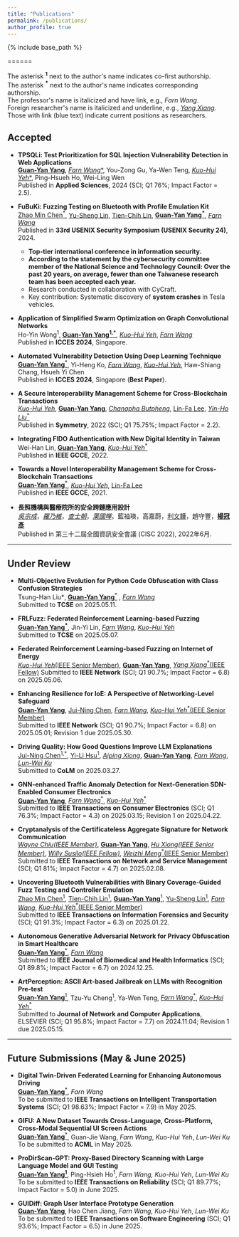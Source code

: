 ```yaml
---
title: "Publications"
permalink: /publications/
author_profile: true
---
```



<!-- Welcome to collaborate on research. -->

<!-- {% if site.author.googlescholar %}
  <div class="wordwrap">You can find most of my articles on <a href="{{site.author.googlescholar}}">my Google Scholar profile</a>.</div>
{% endif %} -->

{% include base_path %}

======

The asterisk **<sup>1</sup>** next to the author's name indicates co-first authorship.  
The asterisk **<sup>*</sup>** next to the author's name indicates corresponding authorship.  
The professor's name is italicized and have link, e.g., *Farn Wang*.  
Foreign researcher's name is italicized and underline, e.g., *<u>Yang Xiang</u>*.  
Those with link (blue text) indicate current positions as researchers.

## Accepted

- **TPSQLi: Test Prioritization for SQL Injection Vulnerability Detection in Web Applications**  
  [**<u>Guan-Yan Yang</u>**](https://orcid.org/0009-0002-2539-9057), [*Farn Wang**](https://cc.ee.ntu.edu.tw/~farn/), You-Zong Gu, Ya-Wen Teng, [*Kuo-Hui Yeh**](https://scholar.google.com/citations?user=nLG4OMAAAAAJ&hl=zh-TW), Ping-Hsueh Ho, Wei-Ling Wen  
  Published in **Applied Sciences**, 2024 (SCI; Q1 76%; Impact Factor = 2.5).

- **FuBuKi: Fuzzing Testing on Bluetooth with Profile Emulation Kit**  
  [Zhao Min Chen<sup>*</sup>](https://cybersec.ithome.com.tw/2025/en/speaker-page/1758), [Yu-Sheng Lin](https://blog.star03.me/about/), [Tien-Chih Lin](https://tw.linkedin.com/in/dange-lin), [**<u>Guan-Yan Yang</u><sup>*</sup>**](https://orcid.org/0009-0002-2539-9057), [*Farn Wang*](https://cc.ee.ntu.edu.tw/~farn/)  
  Published in **33rd USENIX Security Symposium (USENIX Security 24)**, 2024.  
  - **Top-tier international conference in information security.** 
  - **According to the statement by the cybersecurity committee member of the National Science and Technology Council: Over the past 20 years, on average, fewer than one Taiwanese research team has been accepted each year.**
  - Research conducted in collaboration with CyCraft.  
  - Key contribution: Systematic discovery of **system crashes** in Tesla vehicles.

- **Application of Simplified Swarm Optimization on Graph Convolutional Networks**  
  Ho-Yin Wong<sup>1</sup>, [**<u>Guan-Yan Yang</u><sup>1,*</sup>**](https://orcid.org/0009-0002-2539-9057), [*Kuo-Hui Yeh*](https://scholar.google.com/citations?user=nLG4OMAAAAAJ&hl=zh-TW), [*Farn Wang*](https://cc.ee.ntu.edu.tw/~farn/)  
  Published in **ICCES 2024**, Singapore.

- **Automated Vulnerability Detection Using Deep Learning Technique**  
  [**<u>Guan-Yan Yang</u>**<sup>*</sup>](https://orcid.org/0009-0002-2539-9057), Yi-Heng Ko, [*Farn Wang*](https://cc.ee.ntu.edu.tw/~farn/), [*Kuo-Hui Yeh*](https://scholar.google.com/citations?user=nLG4OMAAAAAJ&hl=zh-TW), Haw-Shiang Chang, Hsueh Yi Chen  
  Published in **ICCES 2024**, Singapore (**Best Paper**).

- **A Secure Interoperability Management Scheme for Cross-Blockchain Transactions**  
  [*Kuo-Hui Yeh*](https://scholar.google.com/citations?user=nLG4OMAAAAAJ&hl=zh-TW), [**<u>Guan-Yan Yang</u>**]((https://orcid.org/0009-0002-2539-9057)), [*<u>Chanapha Butpheng</u>*](https://scholar.google.com/citations?user=UmmojZwAAAAJ&hl=zh-TW&oi=ao), [Lin-Fa Lee](https://dblp.org/pid/307/7952.html), [*Yin-Ho Liu*<sup>*</sup>](https://sys.ndhu.edu.tw/RD/TeacherTreasury/tlist.aspx?tcher=11767)  
  Published in **Symmetry**, 2022 (SCI; Q1 75.75%; Impact Factor = 2.2).

- **Integrating FIDO Authentication with New Digital Identity in Taiwan**  
  Wei-Han Lin, [**<u>Guan-Yan Yang</u>**](https://orcid.org/0009-0002-2539-9057), [*Kuo-Hui Yeh*<sup>*</sup>](https://scholar.google.com/citations?user=nLG4OMAAAAAJ&hl=zh-TW)  
  Published in **IEEE GCCE**, 2022.

- **Towards a Novel Interoperability Management Scheme for Cross-Blockchain Transactions**  
  [**<u>Guan-Yan Yang</u>**<sup>*</sup>](https://orcid.org/0009-0002-2539-9057), [*Kuo-Hui Yeh*](https://scholar.google.com/citations?user=nLG4OMAAAAAJ&hl=zh-TW), [Lin-Fa Lee](https://dblp.org/pid/307/7952.html)  
  Published in **IEEE GCCE**, 2021.

- **長照機構與醫療院所的安全跨鏈應用設計**  
  [_吳宗成_](https://www.cs.ntust.edu.tw/p/405-1102-104683,c10827.php)，[_羅乃維_](https://www.cs.ntust.edu.tw/p/406-1102-105977,r2079.php?Lang=zh-tw)，[_查士朝_](https://www.cs.ntust.edu.tw/p/405-1102-106269,c10961.php)，[_葉國暉_]((https://scholar.google.com/citations?user=nLG4OMAAAAAJ&hl=zh-TW))，藍袖瑛，高嘉蔚，[利文韡](https://scholar.google.com/citations?user=cK21GBwAAAAJ&hl=zh-TW)，趙守豐，[**<u>楊冠彥</u>**](https://orcid.org/0009-0002-2539-9057)  
  Published in 第三十二屆全國資訊安全會議 (CISC 2022), 2022年6月.

---

## Under Review

- **Multi-Objective Evolution for Python Code Obfuscation with Class Confusion Strategies**  
  Tsung-Han Liu*<sup>*</sup>*, [**<u>Guan-Yan Yang</u>**<sup>*</sup>](https://orcid.org/0009-0002-2539-9057) , [*Farn Wang*](https://cc.ee.ntu.edu.tw/~farn/)  
  Submitted to **TCSE** on 2025.05.11.

- **FRLFuzz: Federated Reinforcement Learning-based Fuzzing**  
  [**<u>Guan-Yan Yang</u><sup>*</sup>**](https://orcid.org/0009-0002-2539-9057), Jin-Yi Lin, [*Farn Wang*](https://cc.ee.ntu.edu.tw/~farn/), [*Kuo-Hui Yeh*](https://scholar.google.com/citations?user=nLG4OMAAAAAJ&hl=zh-TW)  
  Submitted to **TCSE** on 2025.05.07.

- **Federated Reinforcement Learning-based Fuzzing on Internet of Energy**  
  [*Kuo-Hui Yeh*(IEEE Senior Member)](https://scholar.google.com/citations?user=nLG4OMAAAAAJ&hl=zh-TW), [**<u>Guan-Yan Yang</u>**](https://orcid.org/0009-0002-2539-9057), [*<u>Yang Xiang</u>*<sup>*</sup>(IEEE Fellow)](https://scholar.google.com.au/citations?user=7ymTWY4AAAAJ&hl=en) 
  Submitted to **IEEE Network** (SCI; Q1 90.7%; Impact Factor = 6.8) on 2025.05.06.

- **Enhancing Resilience for IoE: A Perspective of Networking-Level Safeguard**  
  [**<u>Guan-Yan Yang</u>**](https://orcid.org/0009-0002-2539-9057), [Jui-Ning Chen](https://orcid.org/0009-0002-6508-130X), [*Farn Wang*](https://cc.ee.ntu.edu.tw/~farn/), [*Kuo-Hui Yeh*<sup>*</sup>(IEEE Senior Member)](https://scholar.google.com/citations?user=nLG4OMAAAAAJ&hl=zh-TW)  
  Submitted to **IEEE Network** (SCI; Q1 90.7%; Impact Factor = 6.8) on 2025.05.01; Revision 1 due 2025.05.30.

- **Driving Quality: How Good Questions Improve LLM Explanations**  
  [Jui-Ning Chen<sup>1,*</sup>](https://orcid.org/0009-0002-6508-130X), [Yi-Li Hsu<sup>1</sup>](https://orcid.org/0000-0001-9778-5921), [*<u>Aiping Xiong</u>*](https://ist.psu.edu/directory/axx29), [**<u>Guan-Yan Yang</u>**](https://orcid.org/0009-0002-2539-9057), [*Farn Wang*](https://cc.ee.ntu.edu.tw/~farn/), [*Lun-Wei Ku*](https://homepage.iis.sinica.edu.tw/pages/lwku/vita_en.html)  
  Submitted to **CoLM** on 2025.03.27.

- **GNN-enhanced Traffic Anomaly Detection for Next-Generation SDN-Enabled Consumer Electronics**  
  [**<u>Guan-Yan Yang</u>**](https://orcid.org/0009-0002-2539-9057), [*Farn Wang*<sup>*</sup>](https://cc.ee.ntu.edu.tw/~farn/), [*Kuo-Hui Yeh*<sup>*</sup>](https://scholar.google.com/citations?user=nLG4OMAAAAAJ&hl=zh-TW)  
  Submitted to **IEEE Transactions on Consumer Electronics** (SCI; Q1 76.3%; Impact Factor = 4.3) on 2025.03.15; Revision 1 on 2025.04.22.

- **Cryptanalysis of the Certificateless Aggregate Signature for Network Communication**  
  [*<u>Wayne Chiu</u>(IEEE Member)*](https://scholar.google.com/citations?user=rP2btXQAAAAJ&hl=zh-TW), [**<u>Guan-Yan Yang</u>**](https://orcid.org/0009-0002-2539-9057), [*<u>Hu Xiong</u>(IEEE Senior Member)*](https://scholar.google.com/citations?user=dZR8algAAAAJ&hl=zh-CN), [*<u>Willy Susilo</u>(IEEE Fellow)*](https://scholar.google.com.au/citations?user=eNOmOvkAAAAJ&hl=en), [*<u>Weizhi Meng</u>*<sup>*</sup>(IEEE Senior Member)](https://scholar.google.com/citations?user=OlepJ5wAAAAJ&hl=en)  
  Submitted to **IEEE Transactions on Network and Service Management** (SCI; Q1 81%; Impact Factor = 4.7) on 2025.02.08.

- **Uncovering Bluetooth Vulnerabilities with Binary Coverage-Guided Fuzz Testing and Controller Emulation**  
  [Zhao Min Chen<sup>1</sup>](https://cybersec.ithome.com.tw/2025/en/speaker-page/1758), [Tien-Chih Lin<sup>1</sup>](https://tw.linkedin.com/in/dange-lin), [**<u>Guan-Yan Yang</u>**<sup>1</sup>](https://orcid.org/0009-0002-2539-9057), [Yu-Sheng Lin<sup>1</sup>](https://blog.star03.me/about/), [*Farn Wang*](https://cc.ee.ntu.edu.tw/~farn/), [*Kuo-Hui Yeh*<sup>*</sup>(IEEE Senior Member)](https://scholar.google.com/citations?user=nLG4OMAAAAAJ&hl=zh-TW)  
  Submitted to **IEEE Transactions on Information Forensics and Security** (SCI; Q1 91.3%; Impact Factor = 6.3) on 2025.01.22.

- **Autonomous Generative Adversarial Network for Privacy Obfuscation in Smart Healthcare**  
  [**<u>Guan-Yan Yang</u>**<sup>*</sup>](https://orcid.org/0009-0002-2539-9057), [*Farn Wang*](https://cc.ee.ntu.edu.tw/~farn/)  
  Submitted to **IEEE Journal of Biomedical and Health Informatics** (SCI; Q1 89.8%; Impact Factor = 6.7) on 2024.12.25.

- **ArtPerception: ASCII Art-based Jailbreak on LLMs with Recognition Pre-test**  
  [**<u>Guan-Yan Yang</u>**<sup>1</sup>](https://orcid.org/0009-0002-2539-9057), Tzu-Yu Cheng<sup>1</sup>, Ya-Wen Teng, [*Farn Wang*<sup>*</sup>](https://cc.ee.ntu.edu.tw/~farn/), [*Kuo-Hui Yeh*<sup>*</sup>](https://scholar.google.com/citations?user=nLG4OMAAAAAJ&hl=zh-TW)  
  Submitted to **Journal of Network and Computer Applications**, ELSEVIER (SCI; Q1 95.8%; Impact Factor = 7.7) on 2024.11.04; Revision 1 due 2025.05.15.

---

## Future Submissions (May & June 2025)

- **Digital Twin-Driven Federated Learning for Enhancing Autonomous Driving**  
  [**<u>Guan-Yan Yang</u>**<sup>*</sup>](https://orcid.org/0009-0002-2539-9057), *Farn Wang*  
  To be submitted to **IEEE Transactions on Intelligent Transportation Systems** (SCI; Q1 98.63%; Impact Factor = 7.9) in May 2025.

- **GIFU: A New Dataset Towards Cross-Language, Cross-Platform, Cross-Modal Sequential UI Screen Actions**  
  [**<u>Guan-Yan Yang</u>**<sup>*</sup>](https://orcid.org/0009-0002-2539-9057), Guan-Jie Wang, *Farn Wang*, *Kuo-Hui Yeh*, *Lun-Wei Ku*  
  To be submitted to **ACML** in May 2025.

- **ProDirScan-GPT: Proxy-Based Directory Scanning with Large Language Model and GUI Testing**  
  [**<u>Guan-Yan Yang</u><sup>1</sup>**](https://orcid.org/0009-0002-2539-9057), Ping-Hsieh Ho<sup>1</sup>, *Farn Wang*<sup>*</sup>, *Kuo-Hui Yeh*<sup>*</sup>, *Lun-Wei Ku*  
  To be submitted to **IEEE Transactions on Reliability** (SCI; Q1 89.77%; Impact Factor = 5.0) in June 2025.

- **GUIDiff: Graph User Interface Prototype Generation**  
  [**<u>Guan-Yan Yang</u>**](https://orcid.org/0009-0002-2539-9057), Hao Chen Jiang, *Farn Wang*<sup>*</sup>, *Kuo-Hui Yeh*<sup>*</sup>, *Lun-Wei Ku*  
  To be submitted to **IEEE Transactions on Software Engineering** (SCI; Q1 93.6%; Impact Factor = 6.5) in June 2025.
